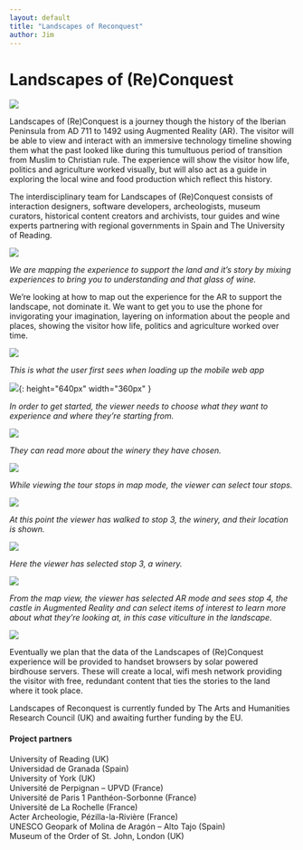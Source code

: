 ```yaml
---
layout: default
title: "Landscapes of Reconquest"
author: Jim
---
```


# Landscapes of (Re)Conquest

![]({{site.url}}assets/images/landscapes-title.png)

Landscapes of (Re)Conquest is a journey though the history of the Iberian Peninsula from AD 711 to 1492 using Augmented Reality (AR). The visitor will be able to view and interact with an immersive technology timeline showing them what the past looked like during this tumultuous period of transition from Muslim to Christian rule. The experience will show the visitor how life, politics and agriculture worked visually, but will also act as a guide in exploring the local wine and food production which reflect this history.

The interdisciplinary team for Landscapes of (Re)Conquest consists of interaction designers, software developers, archeologists, museum curators, historical content creators and archivists, tour guides and wine experts partnering with regional governments in Spain and The University of Reading.

![]({{site.url}}assets/images/landscapes-visitormatrix.jpeg)

*We are mapping the experience to support the land and it’s story by mixing experiences to bring you to understanding and that glass of wine.*

We’re looking at how to map out the experience for the AR to support the landscape, not dominate it. We want to get you to use the phone for invigorating your imagination, layering on information about the people and places, showing the visitor how life, politics and agriculture worked over time.

![]({{site.url}}assets/images/landscapes-index.jpeg)

*This is what the user first sees when loading up the mobile web app*

![]({{site.url}}assets/images/landscapes-youarehere.jpeg){: height="640px" width="360px" }

*In order to get started, the viewer needs to choose what they want to experience and where they’re starting from.*

![]({{site.url}}assets/images/landscapes-yourtour-expanded.jpeg)

*They can read more about the winery they have chosen.*

![]({{site.url}}assets/images/landscapes-yourtour-map1.jpeg)

*While viewing the tour stops in map mode, the viewer can select tour stops.*

![]({{site.url}}assets/images/landscapes-yourtour-map1.jpeg)

*At this point the viewer has walked to stop 3, the winery, and their location is shown.*

![]({{site.url}}assets/images/landscapes-yourtour-selected.jpeg)

*Here the viewer has selected stop 3, a winery.*

![]({{site.url}}assets/images/landscapes-ar.jpeg)

*From the map view, the viewer has selected AR mode and sees stop 4, the castle in Augmented Reality and can select items of interest to learn more about what they’re looking at, in this case viticulture in the landscape.*

![]({{site.url}}assets/images/landscapes-meshnetworks.jpeg)

Eventually we plan that the data of the Landscapes of (Re)Conquest experience will be provided to handset browsers by solar powered birdhouse servers. These will create a local, wifi mesh network providing the visitor with free, redundant content that ties the stories to the land where it took place.

Landscapes of Reconquest is currently funded by The Arts and Humanities Research Council (UK) and awaiting further funding by the EU.

#### Project partners

University of Reading (UK)<br />
Universidad de Granada (Spain)<br />
University of York (UK)<br />
Université de Perpignan – UPVD (France)<br />
Université de Paris 1 Panthéon-Sorbonne (France)<br />
Université de La Rochelle (France)<br />
Acter Archeologie, Pézilla-la-Rivière (France)<br />
UNESCO Geopark of Molina de Aragón – Alto Tajo (Spain)<br />
Museum of the Order of St. John, London (UK)<br />
